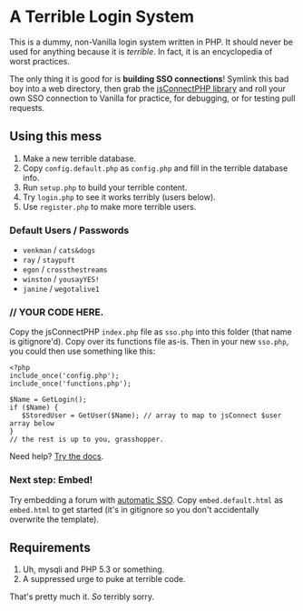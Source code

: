 A Terrible Login System
=======================

This is a dummy, non-Vanilla login system written in PHP. It should never be used for anything because it is _terrible_. In fact, it is an encyclopedia of worst practices.

The only thing it is good for is __building SSO connections__! Symlink this bad boy into a web directory, then grab the [jsConnectPHP library](https://github.com/vanilla/jsConnectPHP) and roll your own SSO connection to Vanilla for practice, for debugging, or for testing pull requests.

Using this mess
---------------

1. Make a new terrible database.
1. Copy `config.default.php` as `config.php` and fill in the terrible database info.
1. Run `setup.php` to build your terrible content.
1. Try `login.php` to see it works terribly (users below).
1. Use `register.php` to make more terrible users.


### Default Users / Passwords

* `venkman` / `cats&dogs`
* `ray` / `staypuft`
* `egon` / `crossthestreams`
* `winston` / `yousayYES!`
* `janine` / `wegotalive1`

### // YOUR CODE HERE.

Copy the jsConnectPHP `index.php` file as `sso.php` into this folder (that name is gitignore'd). Copy over its functions file as-is. Then in your new `sso.php`, you could then use something like this:

	<?php
	include_once('config.php');
	include_once('functions.php');
	
	$Name = GetLogin();
	if ($Name) {
	   $StoredUser = GetUser($Name); // array to map to jsConnect $user array below
	}
	// the rest is up to you, grasshopper.

Need help? [Try the docs](http://blog.vanillaforums.com/jsconnect-technical-documentation/).

### Next step: Embed!

Try embedding a forum with [automatic SSO](http://blog.vanillaforums.com/jsconnect-technical-documentation-for-embedded-sso/). Copy `embed.default.html` as `embed.html` to get started (it's in gitignore so you don't accidentally overwrite the template).	

Requirements
------------

1. Uh, mysqli and PHP 5.3 or something.
2. A suppressed urge to puke at terrible code.

That's pretty much it. _So_ terribly sorry.
